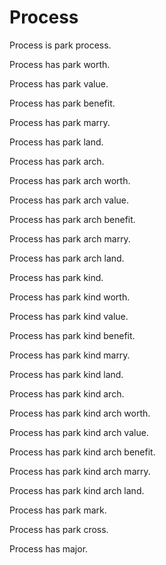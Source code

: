 # Process

Process is park process.

Process has park worth.

Process has park value.

Process has park benefit.

Process has park marry.

Process has park land.

Process has park arch.

Process has park arch worth.

Process has park arch value.

Process has park arch benefit.

Process has park arch marry.

Process has park arch land.

Process has park kind.

Process has park kind worth.

Process has park kind value.

Process has park kind benefit.

Process has park kind marry.

Process has park kind land.

Process has park kind arch.

Process has park kind arch worth.

Process has park kind arch value.

Process has park kind arch benefit.

Process has park kind arch marry.

Process has park kind arch land.

Process has park mark.

Process has park cross.

Process has major.